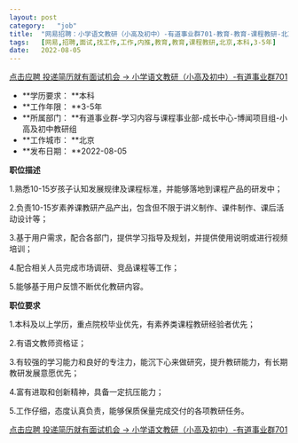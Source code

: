 ```yaml
---
layout:	post
category:	"job"
title:	"网易招聘：小学语文教研（小高及初中）-有道事业群701-教育-教育-课程教研-北京本科3-5年"
tags:	[网易,招聘,面试,找工作,工作,内推,教育,教育,课程教研,北京,本科,3-5年]
date:	2022-08-05
---
```


[点击应聘 投递简历就有面试机会 ->  小学语文教研（小高及初中）-有道事业群701](http://mobile.bole.netease.com/bole/boleDetail?id=42129&employeeId=346f03c3cda5f04c&key=all)



- **学历要求： **本科
- **工作年限： **3-5年
- **所属部门： **有道事业群-学习内容与课程事业部-成长中心-博闻项目组-小高及初中教研组
- **工作城市： **北京
- **发布日期： **2022-08-05



**职位描述**

1.熟悉10-15岁孩子认知发展规律及课程标准，并能够落地到课程产品的研发中；

2.负责10-15岁素养课教研产品产出，包含但不限于讲义制作、课件制作、课后活动设计等；

3.基于用户需求，配合各部门，提供学习指导及规划，并提供使用说明或进行视频培训；

4.配合相关人员完成市场调研、竞品课程等工作；

5.能够基于用户反馈不断优化教研内容。



**职位要求**

1.本科及以上学历，重点院校毕业优先，有素养类课程教研经验者优先；

2.有语文教师资格证；

3.有较强的学习能力和良好的专注力，能沉下心来做研究，提升教研能力，有长期教研发展意愿优先；

4.富有进取和创新精神，具备一定抗压能力；

5.工作仔细，态度认真负责，能够保质保量完成交付的各项教研任务。



[点击应聘 投递简历就有面试机会 ->  小学语文教研（小高及初中）-有道事业群701](http://mobile.bole.netease.com/bole/boleDetail?id=42129&employeeId=346f03c3cda5f04c&key=all)